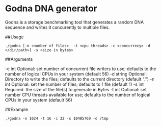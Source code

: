 # Godna DNA generator

Godna is a storage benchmarking tool that generates a random DNA sequence and writes it concurently to multiple files.  

##Usage

```
./godna [-n <number of files>  -t <cpu threads> -c <concurrecy> -d </dir/path>] -s <size in bytes>
```

##Arguments

  -c int
    	Optional: set number of concurrent file writers to use; defaults to the number of logical CPUs in your system (default 56)
  -d string
    	Optional: Directory to write the files; defaults to the current directory (default ".")
  -n int
    	Optional: set the number of files; defaults to 1 file (default 1)
  -s int
    	Required: the size of the file(s) to generate in Bytes
  -t int
    	Optional: set number CPU threads available for use; defaults to the number of logical CPUs in your system (default 56)

##Example

```
./godna -n 1024 -t 16 -c 32 -s 10485760 -d /tmp
```
